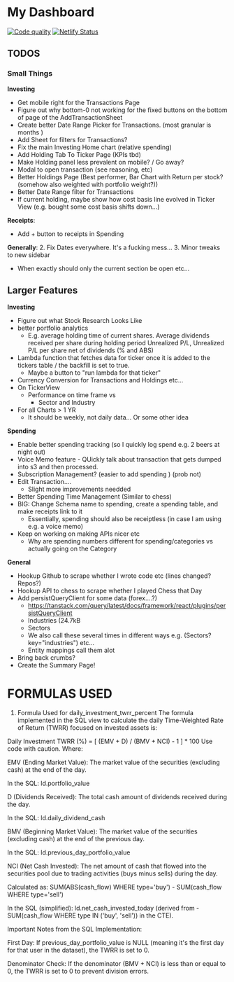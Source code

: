 # My Dashboard

[![Code quality](https://github.com/Dappner/my-dashboard/actions/workflows/code-quality.yml/badge.svg)](https://github.com/Dappner/my-dashboard/actions/workflows/code-quality.yml)
[![Netlify Status](https://api.netlify.com/api/v1/badges/2542d931-6a38-4e4f-8b38-780505245f2a/deploy-status)](https://app.netlify.com/sites/astorian/deploys)

## TODOS

### Small Things

**Investing**

- Get mobile right for the Transactions Page
- Figure out why bottom-0 not working for the fixed buttons on the bottom of page of the AddTransactionSheet
- Create better Date Range Picker for Transactions. (most granular is months )
- Add Sheet for filters for Transactions?
- Fix the main Investing Home chart (relative spending)
- Add Holding Tab To Ticker Page (KPIs tbd)
- Make Holding panel less prevalent on mobile? / Go away?
- Modal to open transaction (see reasoning, etc)
- Better Holdings Page (Best performer, Bar Chart with Return per stock? (somehow also weighted with portfolio weight?))
- Better Date Range filter for Transactions
- If current holding, maybe show how cost basis line evolved in Ticker View (e.g. bought some cost basis shifts down...)

**Receipts**:

- Add + button to receipts in Spending

**Generally**: 2. Fix Dates everywhere. It's a fucking mess... 3. Minor tweaks to new sidebar

- When exactly should only the current section be open etc...

## Larger Features

**Investing**

- Figure out what Stock Research Looks Like
- better portfolio analytics
  - E.g. average holding time of current shares. Average dividends received per share during holding period
    Unrealized P/L, Unrealized P/L per share net of dividends (% and ABS)
- Lambda function that fetches data for ticker once it is added to the tickers table / the backfill is set to true.
  - Maybe a button to "run lambda for that ticker"
- Currency Conversion for Transactions and Holdings etc...
- On TickerView
  - Performance on time frame vs
    - Sector and Industry
- For all Charts > 1 YR
  - It should be weekly, not daily data... Or some other idea

**Spending**

- Enable better spending tracking (so I quickly log spend e.g. 2 beers at night out)
- Voice Memo feature - QUickly talk about transaction that gets dumped into s3 and then processed.
- Subscription Management? (easier to add spending ) (prob not)
- Edit Transaction....
  - Slight more improvements needded
- Better Spending Time Management (Similar to chess)
- BIG: Change Schema name to spending, create a spending table, and make receipts link to it
  - Essentially, spending should also be receiptless (in case I am using e.g. a voice memo)
- Keep on working on making APIs nicer etc
  - Why are spending numbers different for spending/categories vs actually going on the Category

**General**

- Hookup Github to scrape whether I wrote code etc (lines changed? Repos?)
- Hookup API to chess to scrape whether I played Chess that Day
- Add persistQueryClient for some data (forex....?)
  - <https://tanstack.com/query/latest/docs/framework/react/plugins/persistQueryClient>
  - Industries (24.7kB
  - Sectors
  - We also call these several times in different ways e.g. (Sectors?key="industries") etc...
  - Entity mappings call them alot
- Bring back crumbs?
- Create the Summary Page!

# FORMULAS USED

1. Formula Used for daily_investment_twrr_percent
   The formula implemented in the SQL view to calculate the daily Time-Weighted Rate of Return (TWRR) focused on invested assets is:

Daily Investment TWRR (%) = [ (EMV + D) / (BMV + NCI) - 1 ] \* 100
Use code with caution.
Where:

EMV (Ending Market Value): The market value of the securities (excluding cash) at the end of the day.

In the SQL: ld.portfolio_value

D (Dividends Received): The total cash amount of dividends received during the day.

In the SQL: ld.daily_dividend_cash

BMV (Beginning Market Value): The market value of the securities (excluding cash) at the end of the previous day.

In the SQL: ld.previous_day_portfolio_value

NCI (Net Cash Invested): The net amount of cash that flowed into the securities pool due to trading activities (buys minus sells) during the day.

Calculated as: SUM(ABS(cash_flow) WHERE type='buy') - SUM(cash_flow WHERE type='sell')

In the SQL (simplified): ld.net_cash_invested_today (derived from -SUM(cash_flow WHERE type IN ('buy', 'sell')) in the CTE).

Important Notes from the SQL Implementation:

First Day: If previous_day_portfolio_value is NULL (meaning it's the first day for that user in the dataset), the TWRR is set to 0.

Denominator Check: If the denominator (BMV + NCI) is less than or equal to 0, the TWRR is set to 0 to prevent division errors.
